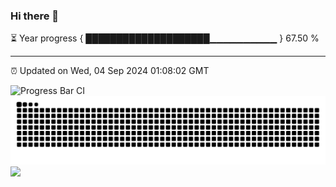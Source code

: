 ### Hi there 👋

⏳ Year progress { ████████████████████▁▁▁▁▁▁▁▁▁▁ } 67.50 %

---

⏰ Updated on Wed, 04 Sep 2024 01:08:02 GMT

![Progress Bar CI](https://github.com/liununu/liununu/workflows/Progress%20Bar%20CI/badge.svg)![](https://raw.githubusercontent.com/L1cardo/L1cardo/main/assets/github-contribution-grid-snake.svg)![](https://raw.githubusercontent.com/seesaws/seesaws/main/assets/github-contribution-grid-snake.svg)
